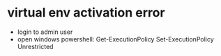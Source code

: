 
# virtual env activation error
*	login to admin user
*	open windows powershell:
                     Get-ExecutionPolicy
                     Set-ExecutionPolicy Unrestricted 
